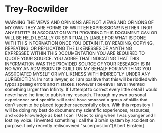 # Trey-Rocwilder
WARNING THE VIEWS AND OPINIONS ARE NOT VIEWS AND OPINONS OF MY OWN THEY ARE FORMS OF WRITTEN EXPRESSION!!! NEITHER I NOR ANY ENTITY IN ASSOCIATION WITH PROVIDING THIS DOCUMENT CAN OR WILL BE HELD LEGALLY OR SPIRITUALLY LIABLE FOR WHAT IS DONE WITH THIS INFORMATION ONCE YOU OBTAIN IT. BY READING, COPYING, REPEATING, OR REPLICATING THE LIKENESSES OF ANYTHING EXPRESSED WITHIN THIS DOCUMENTATION YOU ARE REQUIRED TO QUOTE YOUR SOURCE. YOU AGREE THAT INDICATING THAT THIS INFORMATION WAS THE PROVIDED  SOURCE OF YOUR RESEARCH IS IN NO WAY AN ADMISSION OF GUILT ON MY BEHALF FOR ANYTHING YOU ASSOCIATED MYSELF OR MY LIKENESS WITH INDIRECTLY UNDER ANY JURISDICTION.
Im not a lawyer, so I am positive that this will be riddled with typos spelling errors and mistakes. However I beleave I have Invented something larger than Infinity. If I attempt to correct every little detail I would never have the time to publish my research. Through my own personal experiences and specific skill sets I have amassed a group of skills that don't seem to be placed together successfully often. With this repository I will be doing my best do document my scientific experiences, resources, and code knowledge as best I can. 
I Used to sing when I was younger and I lost my voice. I invented something I call the 3 brain system by accident on purpose. I only recently rediscovered "superposition"[Albert Einstein] 
